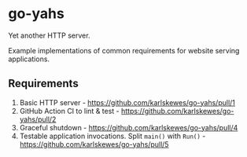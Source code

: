 # go-yahs

Yet another HTTP server.

Example implementations of common requirements for website serving applications.

## Requirements

1. Basic HTTP server - https://github.com/karlskewes/go-yahs/pull/1
1. GitHub Action CI to lint & test - https://github.com/karlskewes/go-yahs/pull/2
1. Graceful shutdown - https://github.com/karlskewes/go-yahs/pull/4
1. Testable application invocations. Split `main()` with `Run()` - https://github.com/karlskewes/go-yahs/pull/5
